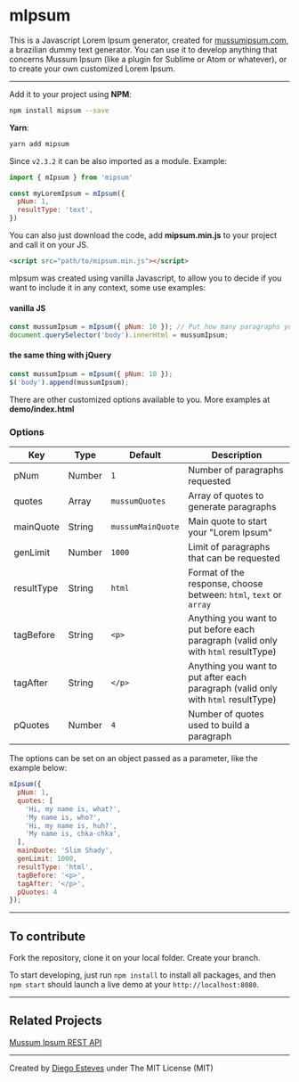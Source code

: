 # mIpsum

This is a Javascript Lorem Ipsum generator, created for [mussumipsum.com](http://mussumipsum.com), a brazilian dummy text generator. You can use it to develop anything that concerns Mussum Ipsum (like a plugin for Sublime or Atom or whatever), or to create your own customized Lorem Ipsum.

____

Add it to your project using **NPM**:

``` bash
npm install mipsum --save

```

**Yarn**:

``` bash
yarn add mipsum
```

Since `v2.3.2` it can be also imported as a module. Example:

``` javascript
import { mIpsum } from 'mipsum'

const myLoremIpsum = mIpsum({
  pNum: 1,
  resultType: 'text',
})
```

You can also just download the code, add **mipsum.min.js** to your project and call it on your JS.

``` html
<script src="path/to/mipsum.min.js"></script>
```

mIpsum was created using vanilla Javascript, to allow you to decide if you want to include it in any context, some use examples:

#### vanilla JS

``` javascript
const mussumIpsum = mIpsum({ pNum: 10 }); // Put how many paragraphs you want
document.querySelector('body').innerHtml = mussumIpsum;
```

#### the same thing with jQuery

``` javascript
const mussumIpsum = mIpsum({ pNum: 10 });
$('body').append(mussumIpsum);
```

There are other customized options available to you. More examples at **demo/index.html**

### Options

Key | Type | Default | Description
--- | --- | --- | ---
pNum | Number | `1` | Number of paragraphs requested
quotes | Array | `mussumQuotes` | Array of quotes to generate paragraphs
mainQuote | String | `mussumMainQuote` | Main quote to start your "Lorem Ipsum"
genLimit | Number | `1000` | Limit of paragraphs that can be requested
resultType | String | `html` | Format of the response, choose between: `html`, `text` or `array`
tagBefore | String | `<p>` | Anything you want to put before each paragraph (valid only with `html` resultType)
tagAfter | String | `</p>` | Anything you want to put after each paragraph (valid only with `html` resultType)
pQuotes | Number | `4` | Number of quotes used to build a paragraph

The options can be set on an object passed as a parameter, like the example below:

``` javascript
mIpsum({
  pNum: 1,
  quotes: [
    'Hi, my name is, what?',
    'My name is, who?',
    'Hi, my name is, huh?',
    'My name is, chka-chka',
  ],
  mainQuote: 'Slim Shady',
  genLimit: 1000,
  resultType: 'html',
  tagBefore: '<p>',
  tagAfter: '</p>',
  pQuotes: 4
});
```

___

## To contribute

Fork the repository, clone it on your local folder. Create your branch.

To start developing, just run `npm install` to install all packages, and then `npm start` should launch a live demo at your `http://localhost:8080`. 

____

## Related Projects

[Mussum Ipsum REST API](https://github.com/wilkerHop/mussum-ipsum-api)

____

Created by [Diego Esteves](http://diegoesteves.ink) under The MIT License (MIT)
